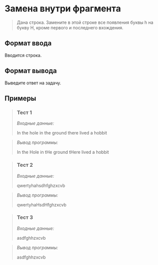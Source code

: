 # Замена внутри фрагмента

>Дана строка. Замените в этой строке все появления буквы h на букву H, кроме первого и последнего вхождения.
> 
## Формат ввода

 Вводится строка.

## Формат вывода

 Выведите ответ на задачу.

 ## Примеры
>
>### **Тест 1**
>
>*Входные данные:*
>
>
> In the hole in the ground there lived a hobbit

>*Вывод программы:*
>
>In the Hole in tHe ground tHere lived a hobbit



>### Тест 2
>
>*Входные данные:*
>
>qwertyhahsdhfghzxcvb


>*Вывод программы:*
>
> qwertyhaHsdHfghzxcvb




>### Тест 3
>
>*Входные данные:*
>
>asdfghhzxcvb

>*Вывод программы:*
> 
> asdfghhzxcvb